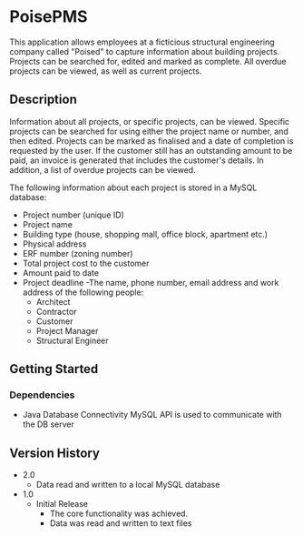 # PoisePMS
This application allows employees at a ficticious structural engineering company called "Poised" to capture information about building projects. Projects can be searched for, edited and marked as complete. All overdue projects can be viewed, as well as current projects.

## Description

Information about all projects, or specific projects, can be viewed. Specific projects can be searched for using either the project name or number, and then edited. 
Projects can be marked as finalised and a date of completion is requested by the user. If the customer still has an outstanding amount to be paid, an invoice is generated that includes the customer's details.
In addition, a list of overdue projects can be viewed.

The following information about each project is stored in a MySQL database:
  - Project number (unique ID)
  - Project name
  - Building type (house, shopping mall, office block, apartment etc.)
  - Physical address
  - ERF number (zoning number)
  - Total project cost to the customer
  - Amount paid to date
  - Project deadline
  -The name, phone number, email address and work address of the following people:
    * Architect
    * Contractor
    * Customer
    * Project Manager
    * Structural Engineer
    
## Getting Started

### Dependencies

* Java Database Connectivity MySQL API is used to communicate with the DB server

## Version History

* 2.0
    - Data read and written to a local MySQL database
* 1.0
    * Initial Release
      - The core functionality was achieved. 
      - Data was read and written to text files


